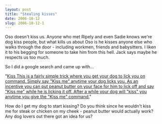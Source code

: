 ```yaml
---
layout: post
title: "Stealing kisses"
date: 2006-10-12
slug: 2006-10-12-1
---
```


Oso doesn&apos;t kiss us.  Anyone who met Ripely and even Sadie knows we&apos;re dog kiss people, but what kills us about Oso is he kisses anyone else who walks through the door - including workmen, friends and babysitters.  I liken it to his begging for someone to take him from this hell.  Jack says maybe he respects us too much.

So I did a google search and came up with...

&quot;<a href=&quot;http://www.dogtrainingguide.com/tricks.htm&quot;>Kiss
This is a fairly simple trick where you get your dog to lick you on command. Simply say &quot;Kiss me&quot; anytime your dog licks you. As an incentive you can put peanut butter on your face for him to lick off and say &quot;Kiss me&quot; while he is licking it off. After a while your dog will &quot;kiss&quot; you anytime you give the &quot;Kiss me&quot; command.</a>&quot;

How do I get my dog to start kissing? Do you think since he wouldn&apos;t kiss me for steak or chicken on my cheek - peanut butter would actually work?  Any dog lovers out there got an idea for us?

